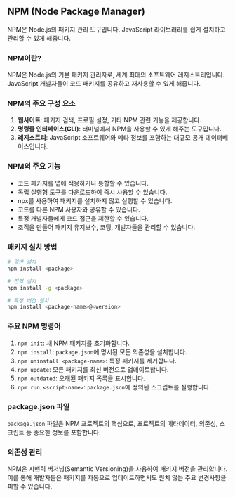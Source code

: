 ## NPM (Node Package Manager)

NPM은 Node.js의 패키지 관리 도구입니다. JavaScript 라이브러리를 쉽게 설치하고 관리할 수 있게 해줍니다.

### NPM이란?

NPM은 Node.js의 기본 패키지 관리자로, 세계 최대의 소프트웨어 레지스트리입니다. JavaScript 개발자들이 코드 패키지를 공유하고 재사용할 수 있게 해줍니다.

### NPM의 주요 구성 요소

1. **웹사이트**: 패키지 검색, 프로필 설정, 기타 NPM 관련 기능을 제공합니다.
2. **명령줄 인터페이스(CLI)**: 터미널에서 NPM을 사용할 수 있게 해주는 도구입니다.
3. **레지스트리**: JavaScript 소프트웨어와 메타 정보를 포함하는 대규모 공개 데이터베이스입니다.

### NPM의 주요 기능

- 코드 패키지를 앱에 적용하거나 통합할 수 있습니다.
- 독립 실행형 도구를 다운로드하여 즉시 사용할 수 있습니다.
- npx를 사용하여 패키지를 설치하지 않고 실행할 수 있습니다.
- 코드를 다른 NPM 사용자와 공유할 수 있습니다.
- 특정 개발자들에게 코드 접근을 제한할 수 있습니다.
- 조직을 만들어 패키지 유지보수, 코딩, 개발자들을 관리할 수 있습니다.

### 패키지 설치 방법

```bash
# 일반 설치
npm install <package>

# 전역 설치
npm install -g <package>

# 특정 버전 설치
npm install <package-name>@<version>
```

### 주요 NPM 명령어

1. `npm init`: 새 NPM 패키지를 초기화합니다.
2. `npm install`: `package.json`에 명시된 모든 의존성을 설치합니다.
3. `npm uninstall <package-name>`: 특정 패키지를 제거합니다.
4. `npm update`: 모든 패키지를 최신 버전으로 업데이트합니다.
5. `npm outdated`: 오래된 패키지 목록을 표시합니다.
6. `npm run <script-name>`: `package.json`에 정의된 스크립트를 실행합니다.

### package.json 파일

`package.json` 파일은 NPM 프로젝트의 핵심으로, 프로젝트의 메타데이터, 의존성, 스크립트 등 중요한 정보를 포함합니다.

### 의존성 관리

NPM은 시맨틱 버저닝(Semantic Versioning)을 사용하여 패키지 버전을 관리합니다. 이를 통해 개발자들은 패키지를 자동으로 업데이트하면서도 원치 않는 주요 변경사항을 피할 수 있습니다.
